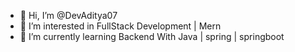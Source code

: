 - 👋 Hi, I’m @DevAditya07
- 👀 I’m interested in FullStack Development | Mern 
- 🌱 I’m currently learning Backend With Java | spring | springboot


<!---
DevAditya07/DevAditya07 is a ✨ special ✨ repository because its `README.md` (this file) appears on your GitHub profile.
You can click the Preview link to take a look at your changes.
--->
